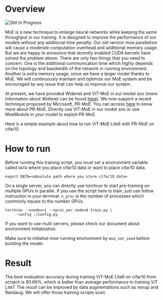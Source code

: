 # Overview

![Still In Progress](https://img.shields.io/badge/-Still%20In%20Progress-orange)

MoE is a new technique to enlarge neural networks while keeping the same throughput in our training. 
It is designed to improve the performance of our models without any additional time penalty. Our old 
version moe parallelism will cause a moderate computation overhead and additional memory usage. But
we are happy to announce that recently enabled CUDA kernels have solved the problem above. There 
are only two things that you need to concern. One is the additional communication time which highly
depends on the topology and bandwidth of the network in running environment. Another is extra memory usage,
since we have a larger model thanks to MoE. We will continuously maintain and optimize our MoE system
and be encouraged by any issue that can help us improve our system.

At present, we have provided Widenet and ViT-MoE in our model zoo (more information about Widenet can be 
found [here](https://arxiv.org/abs/2107.11817)). We now support a recent technique proposed by Microsoft, PR-MoE.
You can access [here](https://arxiv.org/abs/2201.05596) to know more about PR-MoE.
Directly use ViT-MoE in our model zoo or use MoeModule in your model to exploit PR-MoE.

Here is a simple example about how to run ViT-MoE Lite6 with PR-MoE on cifar10.

# How to run

Before running this training script, you must set a environment variable called `DATA` where you place
cifar10 data or want to place cifar10 data.

```shell
export DATA=<absolute path where you store cifar10 data> 
```

On a single server, you can directly use torchrun to start pre-training on multiple GPUs in parallel. 
If you use the script here to train, just use follow instruction in your terminal. `n_proc` is the 
number of processes which commonly equals to the number GPUs.

```shell
torchrun --nnodes=1 --nproc_per_node=8 train.py \
    --config ./config.py
```

If you want to use multi servers, please check our document about environment initialization.

Make sure to initialize moe running environment by `moe_set_seed` before building the model.

# Result

The best evaluation accuracy during training ViT-MoE Lite6 on cifar10 from scratch is 90.66%, which is better than average
performance in training ViT Lite7. The result can be improved by data augmentations such as mixup and Randaug.
We will offer those training scripts soon.